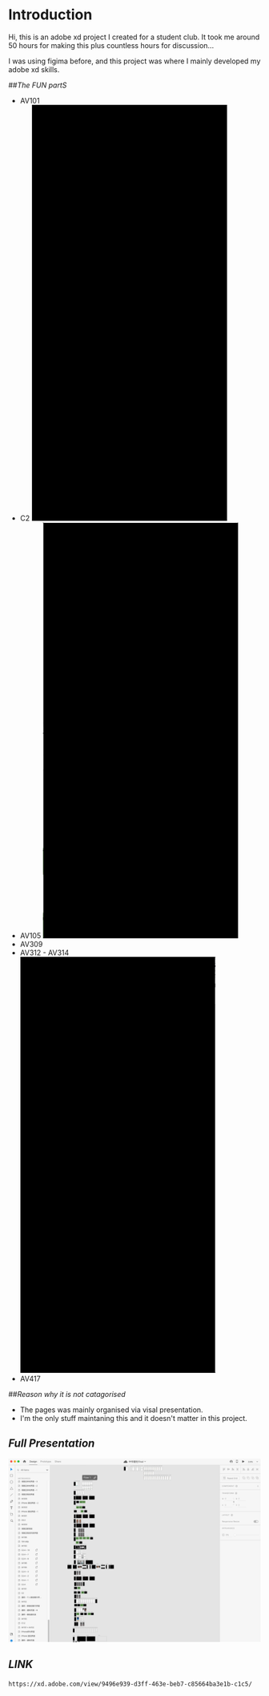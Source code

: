 # Introduction
Hi, this is an adobe xd project I created for a student club. It took me around 50 hours for making this plus countless hours for discussion...


I was using figima before, and this project was where I mainly developed my adobe xd skills.


##*The FUN partS*
* AV101
* C2
![Image](100.gif)
* AV105
![Image](200.gif)
* AV309
* AV312 - AV314
![Image](300.gif)
* AV417

##*Reason why it is not catagorised*
* The pages was mainly organised via visal presentation.
* I'm the only stuff maintaning this and it doesn't matter in this project.


## *Full Presentation*
![Image](full.png)

## *LINK*
	https://xd.adobe.com/view/9496e939-d3ff-463e-beb7-c85664ba3e1b-c1c5/ 